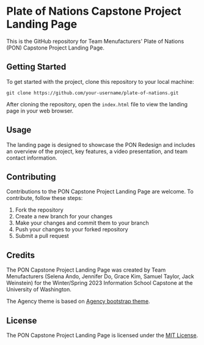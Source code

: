 
# Plate of Nations Capstone Project Landing Page

This is the GitHub repository for Team Menufacturers' Plate of Nations (PON) Capstone Project Landing Page.

## Getting Started

To get started with the project, clone this repository to your local machine:

```
git clone https://github.com/your-username/plate-of-nations.git
```

After cloning the repository, open the `index.html` file to view the landing page in your web browser.

## Usage

The landing page is designed to showcase the PON Redesign and includes an overview of the project, key features, a video presentation, and team contact information.

## Contributing

Contributions to the PON Capstone Project Landing Page are welcome. To contribute, follow these steps:

1. Fork the repository
2. Create a new branch for your changes
3. Make your changes and commit them to your branch
4. Push your changes to your forked repository
5. Submit a pull request

## Credits

The PON Capstone Project Landing Page was created by Team Menufacturers (Selena Ando, Jennifer Do, Grace Kim, Samuel Taylor, Jack Weinstein) for the Winter/Spring 2023 Information School Capstone at the University of Washington.

The Agency theme is based on [Agency bootstrap theme](https://startbootstrap.com/template-overviews/agency/).

## License

The PON Capstone Project Landing Page is licensed under the [MIT License](https://github.com/your-username/plate-of-nations/blob/main/LICENSE).

